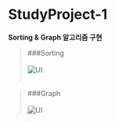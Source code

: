 # StudyProject-1
<strong>Sorting &amp; Graph 알고리즘 구현</strong><br>
> ###Sorting<br/><br/>
![UI](https://user-images.githubusercontent.com/76520025/116522734-7b694700-a910-11eb-9317-0ba433eca198.JPG)<br/><br/>

> ###Graph<br/><br/>
![UI](https://user-images.githubusercontent.com/76520025/116522756-82905500-a910-11eb-8974-8aacd9a8b6da.JPG)

